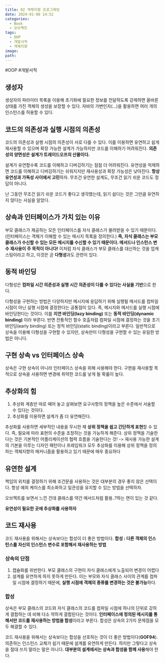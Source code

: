 ```yaml
---
title: 02 객체지향 프로그래밍
date: 2024-01-08 14:52
categories:
  - Book
  - 오브젝트
tags:
  - OOP
  - 개발서적
  - 객체지향
image: 
path:
---
```

#OOP #개발서적 

## 생성자
생성자의 파라미터 목록을 이용해 초기화에 필요한 정보를 전달하도록 강제하면 올바른 상태를 가진 객체의 생성을 보장할 수 있다. 자바의 가변인자(...)을 활용하면 여러 개의 인스턴스를 허용할 수 있다.


## 코드의 의존성과 실행 시점의 의존성
코드의 의존성과 실행 시점의 의존성이 서로 다를 수 있다. 이를 이용하면 유연하고 쉽게 재사용할 수 있으며 확장 가능한 설계가 가능하지만 코드를 이해하기 어려워진다.
**의존성의 양면성은 설계가 트레이드오프의 산물이다.**

설계가 유연할수록 코드를 이해하고 디버깅하기는 점점 더 어려워진다.
유연성을 억제하면 코드를 이해하고 디버깅하기는 쉬워지지만 재사용성과 확장 가능성은 낮아진다.
**항상 유연성과 가독성 사이에서 고민**하자.
무조건 유연한 설계도, 무조건 읽기 쉬운 코드도 정답이 아니다.

난 그동안 무조건 읽기 쉬운 코드가 좋다고 생각했는데, 읽기 쉽다는 것은 그만큼 유연하지 않다는 사실을 알았다.

## 상속과 인터페이스가 가치 있는 이유
부모 클래스가 제공하는 모든 인터페이스를 자식 클래스가 물려받을 수 있기 때문이다. (인터페이스는 객체가 이해할 수 있는 메시지 목록을 정의한다.)
**즉, 자식 클래스는 부모 클래스가 수신할 수 있는 모든 메시지를 수신할 수 있기 때문이다. 메서드나 인스턴스 변수 재사용이 주 목적이 아니다!**  이처럼 자식 클래스가 부모 클래스를 대신하는 것을 업캐스팅이라고 하고, 이것은 곧 **다형성**과도 관련이 있다. 

## 동적 바인딩
다형성은 **컴파일 시간 의존성과 실행 시간 의존성이 다를 수 있다는 사실을 기반**으로 한다.

다형성을 구현하는 방법은 다양하지만 메시지에 응답하기 위해 실행될 메서드를 컴파일 시점이 아닌 실행 시점에 결정한다는 공통점이 있다. 즉, 메시지와 메서드를 실행 시점에 바인딩한다는 것이다. 이를 **지연 바인딩(lazy binding)** 또는 **동적 바인딩(dynamic binding)** 이라 부른다. 반면 전통적인 함수 호출처럼 컴파일 시점에 결정하는 것을 초기 바인딩(early binding) 또는 정적 바인딩(static binding)이라고 부른다.
일반적으로 상속을 이용해 다형성을 구현할 수 있지만, 상속만이 다형성을 구현할 수 있는 유일한 방법은 아니다.

## 구현 상속 vs 인터페이스 상속
상속은 구현 상속이 아니라 인터페이스 상속을 위해 사용해야 한다.
구현을 재사용할 목적으로 상속을 사용하면 변경에 취약한 코드를 낳게 될 확룰이 높다.

## 추상화의 힘
1. 추상화 계층만 따로 떼어 놓고 살펴보면 요구사항의 정책을 높은 수준에서 서술할 수 있다는 것이다.
2. 추상화를 이용하면 설계가 좀 더 유연해진다.

추상화를 사용하면 세부적인 내용을 무시한 채 **상위 정책을 쉽고 간단하게 표현**할 수 있다. 즉, 필요에 따라 표현의 수준을 조정하는 것을 가능하게 해준다. 상위 정책을 기술한다는 것은 기본적인 어플리케이션의 협력 흐름을 기술한다는 것!
-> 재사용 가능한 설계의 기본을 이루는 디자인 패턴이나 프레임워크 모두 추상화를 이용해 상위 정책을 정의하는 객체지향의 메커니즘을 활용하고 있기 때문에 매우 중요하다

## 유연한 설계
책임의 위치를 결정하기 위해 조건문을 사용하는 것은 대부분의 경우 좋지 않은 선택이다. 항상 예외 케이스를 최소화하고 일관성을 유지할 수 있는 방법을 선택하자.

오브젝트를 보면서 느낀 건데 클래스를 약간 메서드처럼 활용..?하는 면이 있는 것 같다.

**유연성이 필요한 곳에 추상화를 사용하자**

## 코드 재사용
코드 재사용을 위해서는 상속보다는 합성이 더 좋은 방법이다.
**합성 : 다른 객체의 인스턴스를 자신의 인스턴스 변수로 포함해서 재사용하는 방법**

### 상속의 단점
1. 캡슐화를 위반한다. 부모 클래스의 구현이 자식 클래스에게 노출되어 변경이 어렵다
2. 설계를 유연하게 하지 못하게 만든다. 이는 부모와 자식 클래스 사이의 관계를 컴파일 시점에 결정하기 때문에, **실행 시점에 객체의 종류를 변경하는 것은 불가능**하다.

### 합성
상속은 부모 클래스의 코드와 자식 클래스의 코드를 컴파일 시점에 하나의 단위로 강하게 결합하는 데 비해 다소 약하게 결합된다는 것이다.
**인터페이스에 정의된 메시지를 통해서만 코드를 재사용하는 방법을 합성**이라고 부른다.
합성은 상속의 2가지 문제점을 모두 해결할 수 있다.

코드 재사용을 위해서는 상속보다는 합성을 선호하는 것이 더 좋은 방법이다(**GOF94**). 의존하는 인스턴스 교체가 쉽기 때문에 설계를 유연하게 만든다.
하지만 그렇다고 상속을 절대 쓰지 말라는 말은 아니다. **대부분의 설계에서는 상속과 합성을 함께 사용**해야 한다.